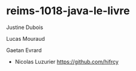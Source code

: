 # reims-1018-java-le-livre


Justine Dubois

Lucas Mouraud

Gaetan Evrard

- Nicolas Luzurier https://github.com/hifrcy

